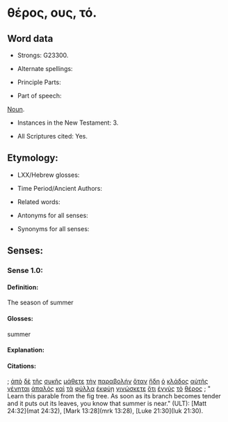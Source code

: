 # θέρος, ους, τό.

<!-- Status: S2=NeedsFinalCheck -->
<!-- Lexica used for edits: BDAG, FFM, LN, A-S  -->

## Word data

* Strongs: G23300.


* Alternate spellings:

* Principle Parts: 

* Part of speech: 

[Noun](http://ugg.readthedocs.io/en/latest/noun.html). 

* Instances in the New Testament: 3.

* All Scriptures cited: Yes.

## Etymology: 

* LXX/Hebrew glosses: 

* Time Period/Ancient Authors: 

* Related words: 

* Antonyms for all senses:

* Synonyms for all senses: 

## Senses:

### Sense 1.0: 

#### Definition: 

The season of summer

#### Glosses: 

summer

#### Explanation: 

#### Citations: 

; [ἀπὸ](../G05750/01.md) [δὲ](../G11610/01.md) [τῆς](../G35880/01.md) [συκῆς](../G48080/01.md) [μάθετε](../G31290/01.md) [τὴν](../G35880/01.md) [παραβολήν](../G38500/01.md) [ὅταν](../G37520/01.md) [ἤδη](../G22350/01.md) [ὁ](../G35880/01.md) [κλάδος](../G27980/01.md) [αὐτῆς](../G08460/01.md) [γένηται](../G10960/01.md) [ἁπαλὸς](../G05270/01.md) [καὶ](../G25320/01.md) [τὰ](../G35880/01.md) [φύλλα](../G54440/01.md) [ἐκφύῃ](../G16310/01.md) [γινώσκετε](../G10970/01.md) [ὅτι](../G37540/01.md) [ἐγγὺς](../G14510/01.md) [τὸ](../G35880/01.md) [θέρος](../G23300/01.md)
; " Learn this parable from the fig tree. As soon as its branch becomes tender and it puts out its leaves, you know that summer is near." (ULT): 
[Matt 24:32](mat 24:32), [Mark 13:28](mrk 13:28), [Luke 21:30](luk 21:30).
